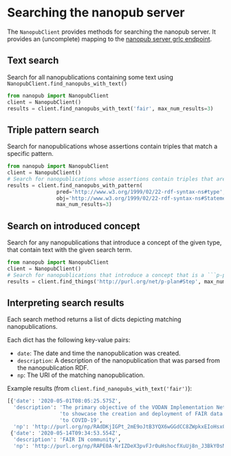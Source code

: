 # Searching the nanopub server
The `NanopubClient` provides methods for searching the nanopub server. It provides
an (uncomplete) mapping to the [nanopub server grlc endpoint](http://grlc.nanopubs.lod.labs.vu.nl/api/local/local).

## Text search
Search for all nanopublications containing some text using 
`NanopubClient.find_nanopubs_with_text()`
```python
from nanopub import NanopubClient
client = NanopubClient()
results = client.find_nanopubs_with_text('fair', max_num_results=3)
```

## Triple pattern search
Search for nanopublications whose assertions contain triples that match a specific pattern.
```python
from nanopub import NanopubClient
client = NanopubClient()
# Search for nanopublications whose assertions contain triples that are ```rdf:Statement```s.
results = client.find_nanopubs_with_pattern(
                pred='http://www.w3.org/1999/02/22-rdf-syntax-ns#type',
                obj='http://www.w3.org/1999/02/22-rdf-syntax-ns#Statement',
                max_num_results=3)
```

## Search on introduced concept
Search for any nanopublications that introduce a concept of the given type, that contain 
text with the given search term.
```python
from nanopub import NanopubClient
client = NanopubClient()
# Search for nanopublications that introduce a concept that is a ```p-plan:Step```.
results = client.find_things('http://purl.org/net/p-plan#Step', max_num_results=1)
```

## Interpreting search results
Each search method returns a list of dicts depicting matching nanopublications.

Each dict has the following key-value pairs:
* `date`: The date and time the nanopublication was created.
* `description`: A description of the nanopublication that was parsed from the nanopublication RDF.
* `np`: The URI of the matching nanopublication.

Example results (from `client.find_nanopubs_with_text('fair')`):
```python
[{'date': '2020-05-01T08:05:25.575Z',
  'description': 'The primary objective of the VODAN Implementation Network is '
                 'to showcase the creation and deployment of FAIR data related '
                 'to COVID-19',
  'np': 'http://purl.org/np/RAdDKjIGPt_2mE9oJtB3YQX6wGGdCC8ZWpkxEIoHsxOjE'},
 {'date': '2020-05-14T09:34:53.554Z',
  'description': 'FAIR IN community',
  'np': 'http://purl.org/np/RAPE0A-NrIZDeX3pvFJr0uHshocfXuUj8n_J3BkY0sMuU'}]
```

